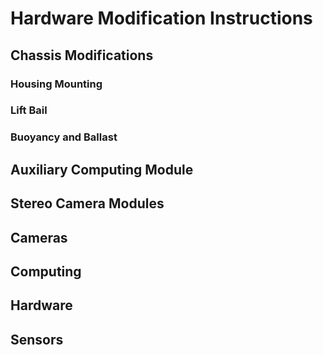 # Hardware Modification Instructions

## Chassis Modifications

### Housing Mounting


### Lift Bail


### Buoyancy and Ballast 


## Auxiliary Computing Module


## Stereo Camera Modules


## Cameras

## Computing

## Hardware


## Sensors
